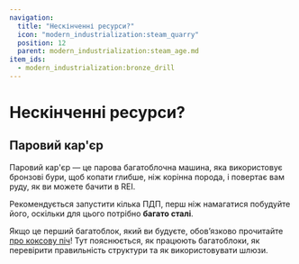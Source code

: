 ```yaml
---
navigation:
  title: "Нескінченні ресурси?"
  icon: "modern_industrialization:steam_quarry"
  position: 12
  parent: modern_industrialization:steam_age.md
item_ids:
  - modern_industrialization:bronze_drill
---
```


# Нескінченні ресурси?

## Паровий кар'єр

<ItemImage id="modern_industrialization:steam_quarry" />

Паровий кар'єр — це парова багатоблочна машина, яка використовує бронзові бури, щоб копати глибше, ніж корінна порода, і повертає вам руду, як ви можете бачити в REI.

Рекомендується запустити кілька ПДП, перш ніж намагатися побудуйте його, оскільки для цього потрібно **багато сталі**.

Якщо це перший багатоблок, який ви будуєте, обов’язково прочитайте [про коксову піч](./coke_oven.md)! Тут пояснюється, як працюють багатоблоки, як перевірити правильність структури та як використовувати шлюзи.

<Recipe id="modern_industrialization:quarry/drill/bronze_drill_asbl" />

